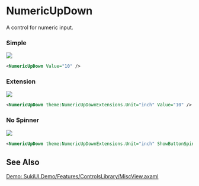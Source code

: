 # NumericUpDown

A control for numeric input.

### Simple

<img src="https://sleekshot.app/api/download/nzfzrV8DgYEh"/>


```xml
<NumericUpDown Value="10" />
```

### Extension

<img src="https://sleekshot.app/api/download/qeEBVOXYPPC2"/>


```xml
<NumericUpDown theme:NumericUpDownExtensions.Unit="inch" Value="10" />
```

### No Spinner

<img src="https://sleekshot.app/api/download/4a9VFYrRaGb2"/>


```xml
<NumericUpDown theme:NumericUpDownExtensions.Unit="inch" ShowButtonSpinner="False" Value="10" />
```



## See Also

[Demo: SukiUI.Demo/Features/ControlsLibrary/MiscView.axaml](https://github.com/kikipoulet/SukiUI/blob/main/SukiUI.Demo/Features/ControlsLibrary/MiscView.axaml)
